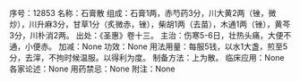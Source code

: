 序号：12853
名称：石膏散
组成：石膏1两，赤芍药3分，川大黄2两（锉，微炒），川升麻3分，甘草1分（炙微赤，锉），柴胡1两（去苗），木通1两（锉），黄芩3分，川朴消2两。
出处：《圣惠》卷十三。
主治：伤寒5-6日，壮热头痛，大便不通，小便赤。
加减：None
功效：None
用法用量：每服5钱，以水1大盏，煎至5分，去滓，不拘时候温服。以得利为度。
制备方法：上为散。
临床应用：None
各家论述：None
用药禁忌：None
附注：None
